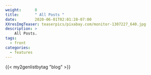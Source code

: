 ```yaml
---
weight:      0
title:       " All Posts "
date:        2020-06-01T02:01:28-07:00
XXresImgTeaser: teaserpics/pixabay.com/monitor-1307227_640.jpg
description: >
    All Posts.
tags:
  - front
categories:
  - features
---
```


{{< my2genlistbytag "blog" >}}
